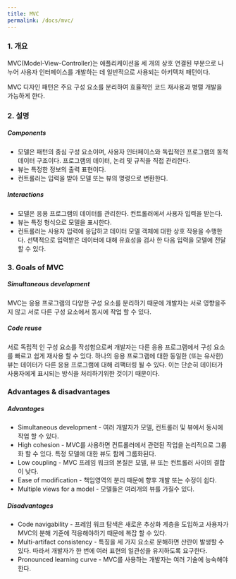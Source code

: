 ```yaml
---
title: MVC
permalink: /docs/mvc/
---
```


### 1. 개요

MVC(Model-View-Controller)는 애플리케이션을 세 개의 상호 연결된 부분으로 나누어 사용자 인터페이스를 개발하는 데 일반적으로 사용되는 아키텍처 패턴이다.

MVC 디자인 패턴은 주요 구성 요소를 분리하여 효율적인 코드 재사용과 병렬 개발을 가능하게 한다.

### 2. 설명

##### Components

- 모델은 패턴의 중심 구성 요소이며, 사용자 인터페이스와 독립적인 프로그램의 동적 데이터 구조이다. 프로그램의 데이터, 논리 및 규칙을 직접 관리한다.
- 뷰는 특정한 정보의 출력 표현이다.
- 컨트롤러는 입력을 받아 모델 또는 뷰의 명령으로 변환한다.

##### Interactions

- 모델은 응용 프로그램의 데이터를 관리한다. 컨트롤러에서 사용자 입력을 받는다.
- 뷰는 특정 형식으로 모델을 표시한다.
- 컨트롤러는 사용자 입력에 응답하고 데이터 모델 객체에 대한 상호 작용을 수행한다. 선택적으로 입력받은 데이터에 대해 유효성을 검사 한 다음 입력을 모델에 전달할 수 있다.

### 3. Goals of MVC

##### Simultaneous development

MVC는 응용 프로그램의 다양한 구성 요소를 분리하기 때문에 개발자는 서로 영향을주지 않고 서로 다른 구성 요소에서 동시에 작업 할 수 있다. 

##### Code reuse

서로 독립적 인 구성 요소를 작성함으로써 개발자는 다른 응용 프로그램에서 구성 요소를 빠르고 쉽게 재사용 할 수 있다. 
하나의 응용 프로그램에 대한 동일한 (또는 유사한) 뷰는 데이터가 다른 응용 프로그램에 대해 리팩터링 될 수 있다. 이는 단순히 데이터가 사용자에게 표시되는 방식을 처리하기위한 것이기 때문이다.

### Advantages & disadvantages

##### Advantages

- Simultaneous development - 여러 개발자가 모델, 컨트롤러 및 뷰에서 동시에 작업 할 수 있다.
- High cohesion - MVC를 사용하면 컨트롤러에서 관련된 작업을 논리적으로 그룹화 할 수 있다. 특정 모델에 대한 뷰도 함께 그룹화된다.
- Low coupling - MVC 프레임 워크의 본질은 모델, 뷰 또는 컨트롤러 사이의 결합이 낮다.
- Ease of modification - 책임영역의 분리 때문에 향후 개발 또는 수정이 쉽다.
- Multiple views for a model - 모델들은 여러개의 뷰를 가질수 있다.

##### Disadvantages

- Code navigability - 프레임 워크 탐색은 새로운 추상화 계층을 도입하고 사용자가 MVC의 분해 기준에 적응해야하기 때문에 복잡 할 수 있다.
- Multi-artifact consistency - 특징을 세 가지 요소로 분해하면 산란이 발생할 수 있다. 따라서 개발자가 한 번에 여러 표현의 일관성을 유지하도록 요구한다.
- Pronounced learning curve - MVC를 사용하는 개발자는 여러 기술에 능숙해야한다.